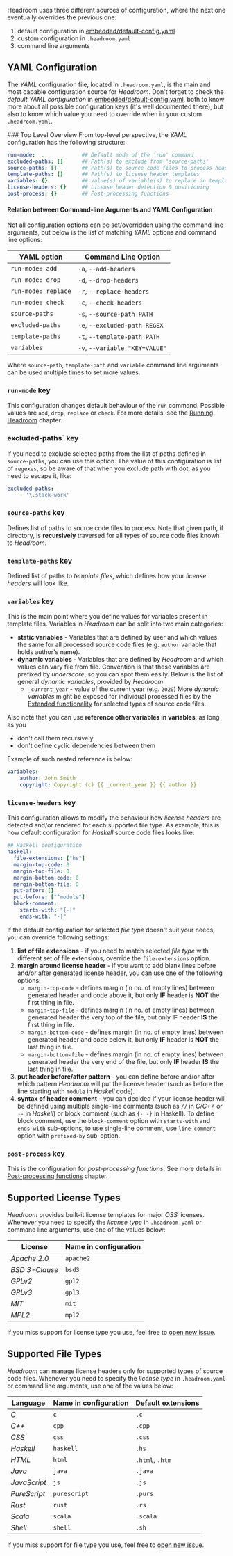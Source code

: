 Headroom uses three different sources of configuration, where the next one eventually overrides the previous one:

1. default configuration in [embedded/default-config.yaml][file:embedded/default-config.yaml]
1. custom configuration in `.headroom.yaml`
1. command line arguments

## YAML Configuration
The _YAML_ configuration file, located in `.headroom.yaml`, is the main and most capable configuration source for _Headroom_. Don't forget to check the _default YAML configuration_ in [embedded/default-config.yaml][file:embedded/default-config.yaml], both to know more about all possible configuration keys (it's well documented there), but also to know which value you need to override when in your custom `.headroom.yaml`.

### Top Level Overview
From top-level perspective, the _YAML_ configuration has the following structure:

```yaml
run-mode: ...           ## Default mode of the 'run' command
excluded-paths: []      ## Path(s) to exclude from 'source-paths'
source-paths: []        ## Path(s) to source code files to process headers in
template-paths: []      ## Path(s) to license header templates
variables: {}           ## Value(s) of variable(s) to replace in template(s)
license-headers: {}     ## License header detection & positioning
post-process: {}        ## Post-processing functions
```

#### Relation between Command-line Arguments and YAML Configuration
Not all configuration options can be set/overridden using the command line arguments, but below is the list of matching _YAML_ options and command line options:

| YAML option         | Command Line Option            |		
|---------------------|--------------------------------|		
| `run-mode: add`     | `-a`, `--add-headers`          |		
| `run-mode: drop`    | `-d`, `--drop-headers`         |		
| `run-mode: replace` | `-r`, `--replace-headers`      |	
| `run-mode: check`   | `-c`, `--check-headers`        |		
| `source-paths`      | `-s`, `--source-path PATH`     |	
| `excluded-paths`    | `-e`, `--excluded-path REGEX`  |	
| `template-paths`    | `-t`, `--template-path PATH`   |
| `variables`         | `-v`, `--variable "KEY=VALUE"` |

Where `source-path`, `template-path` and `variable` command line arguments can be used multiple times to set more values.

### `run-mode` key
This configuration changes default behaviour of the `run` command. Possible values are `add`, `drop`, `replace` or `check`. For more details, see the [Running Headroom][doc:running-headroom#run-command] chapter.

### excluded-paths` key
If you need to exclude selected paths from the list of paths defined in `source-paths`, you can use this option. The value of this configuration is list of `regexes`, so be aware of that when you exclude path with dot, as you need to escape it, like:

```yaml
excluded-paths:
    - '\.stack-work'
```

### `source-paths` key
Defines list of paths to source code files to process. Note that given path, if directory, is __recursively__ traversed for all types of source code files knowh to _Headroom_.

### `template-paths` key
Defined list of paths to _template files_, which defines how your _license headers_ will look like.

### `variables` key
This is the main point where you define values for variables present in template files. Variables in _Headroom_ can be split into two main categories:

- __static variables__ - Variables that are defined by user and which values the same for all processed source code files (e.g. `author` variable that holds author's name).
- __dynamic variables__ - Variables that are defined by _Headroom_ and which values can vary file from file. Convention is that these variables are prefixed by _underscore_, so you can spot them easily. Below is the list of general _dynamic variables_, provided by _Headroom_:
    - `_current_year` - value of the current year (e.g. `2020`)
More _dynamic variables_ might be exposed for individual processed files by the [Extended functionality][doc:extended-functionality] for selected types of source code files.

Also note that you can use __reference other variables in variables__, as long as you
- don't call them recursively
- don't define cyclic dependencies between them

Example of such nested reference is below:

```yaml
variables:
    author: John Smith
    copyright: Copyright (c) {{ _current_year }} {{ author }}
```

### `license-headers` key
This configuration allows to modify the behaviour how _license headers_ are detected and/or rendered for each supported file type. As example, this is how default configuration for _Haskell_ source code files looks like:

```yaml
## Haskell configuration
haskell:
  file-extensions: ["hs"]
  margin-top-code: 0
  margin-top-file: 0
  margin-bottom-code: 0
  margin-bottom-file: 0
  put-after: []
  put-before: ["^module"]
  block-comment:
    starts-with: "{-|"
    ends-with: "-}"
```

If the default configuration for selected _file type_ doesn't suit your needs, you can override following settings:

1. __list of file extensions__ - if you need to match selected _file type_ with different set of file extensions, override the `file-extensions` option.
1. __margin around license header__ - if you want to add blank lines before and/or after generated license header, you can use one of the following options:
    - `margin-top-code` - defines margin (in no. of empty lines) between generated header and code above it, but only **IF** header is **NOT** the first thing in file.
    - `margin-top-file` - defines margin (in no. of empty lines) between generated header the very top of the file, but only **IF** header **IS** the first thing in file.
    - `margin-bottom-code` - defines margin (in no. of empty lines) between generated header and code below it, but only **IF** header is **NOT** the last thing in file.
    - `margin-bottom-file` - defines margin (in no. of empty lines) between generated header the very end of the file, but only **IF** header **IS** the last thing in file.
1. __put header before/after pattern__ - you can define before and/or after which pattern _Headroom_ will put the license header (such as before the line starting with `module` in _Haskell_ code).
1. __syntax of header comment__ - you can decided if your license header will be defined using multiple single-line comments (such as `//` in _C/C++_ or `--` in _Haskell_) or block comment (such as `{- -}` in Haskell). To define block comment, use the `block-comment` option with `starts-with` and `ends-with` sub-options, to use single-line comment, use `line-comment` option with `prefixed-by` sub-option.

### `post-process` key
This is the configuration for _post-processing functions_. See more details in [Post-processing functions][doc:post-processing] chapter.

## Supported License Types
_Headroom_ provides built-it license templates for major _OSS_ licenses. Whenever you need to specify the _license type_ in `.headroom.yaml` or command line arguments, use one of the values below:

| License        | Name in configuration |
|----------------|-----------------------|
| _Apache 2.0_   | `apache2`             |
| _BSD 3-Clause_ | `bsd3`                |
| _GPLv2_        | `gpl2`                |
| _GPLv3_        | `gpl3`                |
| _MIT_          | `mit`                 |
| _MPL2_         | `mpl2`                |

If you miss support for license type you use, feel free to [open new issue][meta:new-issue].

## Supported File Types
_Headroom_ can manage license headers only for supported types of source code files. Whenever you need to specify the _license type_ in `.headroom.yaml` or command line arguments, use one of the values below:

| Language     | Name in configuration | Default extensions |
|--------------|-----------------------|--------------------|
| _C_          | `c`                   | `.c`               |
| _C++_        | `cpp`                 | `.cpp`             |
| _CSS_        | `css`                 | `.css`             |
| _Haskell_    | `haskell`             | `.hs`              |
| _HTML_       | `html`                | `.html`, `.htm`    |
| _Java_       | `java`                | `.java`            |
| _JavaScript_ | `js`                  | `.js`              |
| _PureScript_ | `purescript`          | `.purs`            |
| _Rust_       | `rust`                | `.rs`              |
| _Scala_      | `scala`               | `.scala`           |
| _Shell_      | `shell`               | `.sh`              |

If you miss support for file type you use, feel free to [open new issue][meta:new-issue].


[doc:extended-functionality]: doc:extended-functionality.md
[doc:running-headroom#run-command]: doc:running-headroom.md#run-command
[doc:post-processing]: doc:post-processing.md
[file:embedded/default-config.yaml]: https://github.com/vaclavsvejcar/headroom/blob/master/embedded/default-config.yaml
[meta:new-issue]: https://github.com/vaclavsvejcar/headroom/issues/new